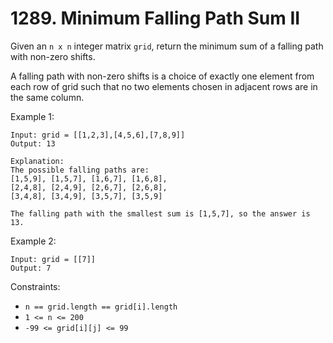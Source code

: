 # 1289. Minimum Falling Path Sum II

Given an `n x n` integer matrix `grid`, return the minimum sum of a falling path with non-zero shifts.

A falling path with non-zero shifts is a choice of exactly one element from each row of grid such that no two elements chosen in adjacent rows are in the same column.

Example 1:


    Input: grid = [[1,2,3],[4,5,6],[7,8,9]]
    Output: 13

    Explanation:
    The possible falling paths are:
    [1,5,9], [1,5,7], [1,6,7], [1,6,8],
    [2,4,8], [2,4,9], [2,6,7], [2,6,8],
    [3,4,8], [3,4,9], [3,5,7], [3,5,9]

    The falling path with the smallest sum is [1,5,7], so the answer is 13.

Example 2:

    Input: grid = [[7]]
    Output: 7

Constraints:

- `n == grid.length == grid[i].length`
- `1 <= n <= 200`
- `-99 <= grid[i][j] <= 99`
